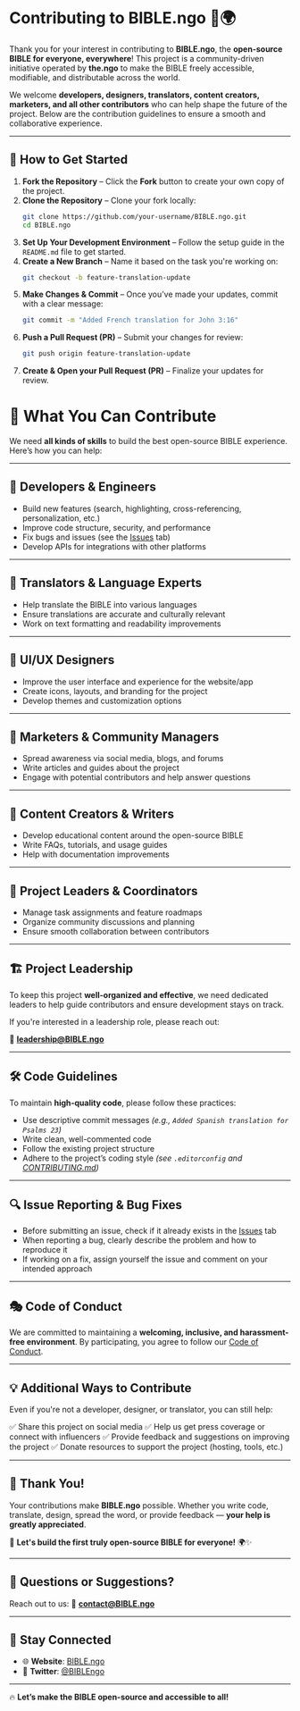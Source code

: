 # Contributing to BIBLE.ngo 📖🌍

Thank you for your interest in contributing to **BIBLE.ngo**, the **open-source BIBLE for everyone, everywhere**! This project is a community-driven initiative operated by **the.ngo** to make the BIBLE freely accessible, modifiable, and distributable across the world.

We welcome **developers, designers, translators, content creators, marketers, and all other contributors** who can help shape the future of the project. Below are the contribution guidelines to ensure a smooth and collaborative experience.

---

## 🚀 How to Get Started

1. **Fork the Repository** – Click the **Fork** button to create your own copy of the project.
2. **Clone the Repository** – Clone your fork locally:
    ```sh
    git clone https://github.com/your-username/BIBLE.ngo.git
    cd BIBLE.ngo
3. **Set Up Your Development Environment** – Follow the setup guide in the `README.md` file to get started.
4. **Create a New Branch** – Name it based on the task you're working on:
    ```sh
    git checkout -b feature-translation-update
5. **Make Changes & Commit** – Once you’ve made your updates, commit with a clear message:
    ```sh
    git commit -m "Added French translation for John 3:16"
6. **Push a Pull Request (PR)** – Submit your changes for review:
    ```sh
    git push origin feature-translation-update
7. **Create & Open your Pull Request (PR)** – Finalize your updates for review.


# 📌 What You Can Contribute

We need **all kinds of skills** to build the best open-source BIBLE experience. Here’s how you can help:

---

## 🔹 Developers & Engineers

- Build new features (search, highlighting, cross-referencing, personalization, etc.)
- Improve code structure, security, and performance
- Fix bugs and issues (see the [Issues](../../issues) tab)
- Develop APIs for integrations with other platforms

---

## 🔹 Translators & Language Experts

- Help translate the BIBLE into various languages
- Ensure translations are accurate and culturally relevant
- Work on text formatting and readability improvements

---

## 🔹 UI/UX Designers

- Improve the user interface and experience for the website/app
- Create icons, layouts, and branding for the project
- Develop themes and customization options

---

## 🔹 Marketers & Community Managers

- Spread awareness via social media, blogs, and forums
- Write articles and guides about the project
- Engage with potential contributors and help answer questions

---

## 🔹 Content Creators & Writers

- Develop educational content around the open-source BIBLE
- Write FAQs, tutorials, and usage guides
- Help with documentation improvements

---

## 🔹 Project Leaders & Coordinators

- Manage task assignments and feature roadmaps
- Organize community discussions and planning
- Ensure smooth collaboration between contributors

---

## 🏗️ Project Leadership

To keep this project **well-organized and effective**, we need dedicated leaders to help guide contributors and ensure development stays on track.

If you're interested in a leadership role, please reach out:

📧 **leadership@BIBLE.ngo**

---

## 🛠️ Code Guidelines

To maintain **high-quality code**, please follow these practices:

- Use descriptive commit messages
  _(e.g., `Added Spanish translation for Psalms 23`)_
- Write clean, well-commented code
- Follow the existing project structure
- Adhere to the project’s coding style
  _(see `.editorconfig` and [CONTRIBUTING.md](./CONTRIBUTING.md))_

---

## 🔍 Issue Reporting & Bug Fixes

- Before submitting an issue, check if it already exists in the [Issues](../../issues) tab
- When reporting a bug, clearly describe the problem and how to reproduce it
- If working on a fix, assign yourself the issue and comment on your intended approach

---

## 🎭 Code of Conduct

We are committed to maintaining a **welcoming, inclusive, and harassment-free environment**. By participating, you agree to follow our [Code of Conduct](./CODE_OF_CONDUCT.md).

---

## 💡 Additional Ways to Contribute

Even if you're not a developer, designer, or translator, you can still help:

✅ Share this project on social media
✅ Help us get press coverage or connect with influencers
✅ Provide feedback and suggestions on improving the project
✅ Donate resources to support the project (hosting, tools, etc.)

---

## 🎉 Thank You!

Your contributions make **BIBLE.ngo** possible. Whether you write code, translate, design, spread the word, or provide feedback — **your help is greatly appreciated**.

📖 **Let's build the first truly open-source BIBLE for everyone!** 🌍✨

---

## 📧 Questions or Suggestions?

Reach out to us:
📩 **contact@BIBLE.ngo**

---

## 🔗 Stay Connected

- 🌐 **Website**: [BIBLE.ngo](https://www.BIBLE.ngo)
- 📢 **Twitter**: [@BIBLEngo](https://twitter.com/BIBLEngo)

---

🔥 **Let’s make the BIBLE open-source and accessible to all!**

